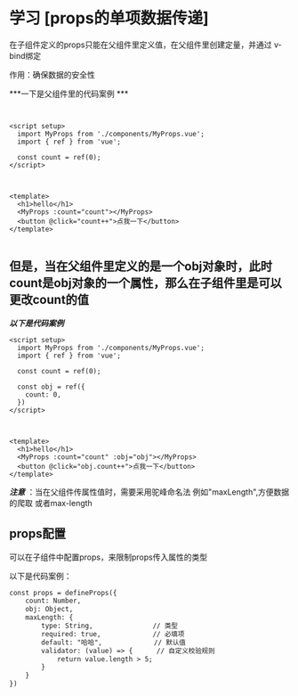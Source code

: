 # 学习 [props的单项数据传递]

在子组件定义的props只能在父组件里定义值，在父组件里创建定量，并通过 v-bind绑定

作用：确保数据的安全性

***一下是父组件里的代码案例 ***

```vue


<script setup>
  import MyProps from './components/MyProps.vue';
  import { ref } from 'vue';

  const count = ref(0);
</script>



<template>
  <h1>hello</h1>
  <MyProps :count="count"></MyProps>
  <button @click="count++">点我一下</button>
</template>


```

## 但是，当在父组件里定义的是一个obj对象时，此时count是obj对象的一个属性，那么在子组件里是可以更改count的值



***以下是代码案例***

```vue
<script setup>
  import MyProps from './components/MyProps.vue';
  import { ref } from 'vue';

  const count = ref(0);

  const obj = ref({
    count: 0,
  })
</script>



<template>
  <h1>hello</h1>
  <MyProps :count="count" :obj="obj"></MyProps>
  <button @click="obj.count++">点我一下</button>
</template>
```

***注意*** ：当在父组件传属性值时，需要采用驼峰命名法 例如"maxLength",方便数据的爬取 或者max-length

## props配置

可以在子组件中配置props，来限制props传入属性的类型

以下是代码案例：

```html
const props = defineProps({
    count: Number,
    obj: Object,
    maxLength: {
        type: String,               // 类型
        required: true,             // 必填项
        default: "哈哈",             // 默认值
        validator: (value) => {      // 自定义校验规则
            return value.length > 5;
        }
    }
})
```


